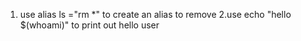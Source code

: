 1. use alias ls ="rm *" to create an alias to remove
2.use echo "hello $(whoami)" to print out hello user
